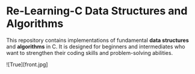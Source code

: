 # Re-Learning-C Data Structures and Algorithms

This repository contains implementations of fundamental **data structures** and **algorithms** in C. It is designed for beginners and intermediates who want to strengthen their coding skills and problem-solving abilities.

![True][front.jpg]

